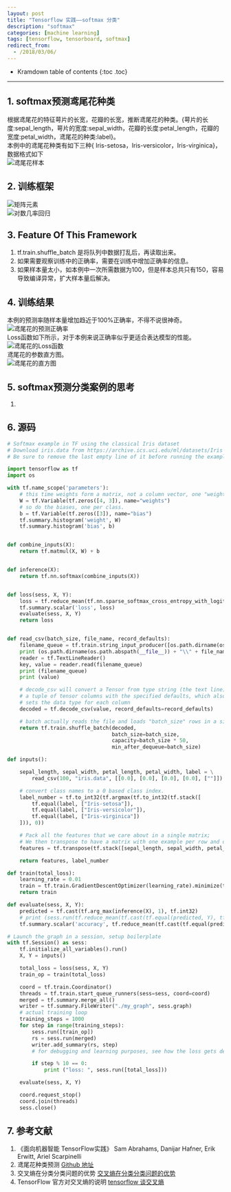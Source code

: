 ```yaml
---
layout: post
title: "Tensorflow 实践——softmax 分类"
description: "softmax"
categories: [machine learning]
tags: [tensorflow, tensorboard, softmax]
redirect_from: 
  - /2018/03/06/
---  
```

* Kramdown table of contents
{:toc .toc}
---


## 1. softmax预测鸢尾花种类
根据鸢尾花的特征萼片的长宽，花瓣的长宽，推断鸢尾花的种类。{萼片的长度:sepal_length，萼片的宽度:sepal_width，花瓣的长度:petal_length，花瓣的宽度:petal_width，鸢尾花的种类:label}。  
本例中的鸢尾花种类有如下三种{ Iris-setosa，Iris-versicolor，Iris-virginica}，数据格式如下  
![鸢尾花样本](http://p30p0kjya.bkt.clouddn.com/%E9%B8%A2%E5%B0%BE%E8%8A%B1%E6%95%B0%E6%8D%AE.PNG)
  
## 2. 训练框架  
![矩阵元素](http://p30p0kjya.bkt.clouddn.com/%E7%9F%A9%E9%98%B5%E5%85%83%E7%B4%A0.PNG)  
![对数几率回归](http://p30p0kjya.bkt.clouddn.com/%E5%AF%B9%E6%95%B0%E5%9B%9E%E5%BD%92%E5%AD%A6%E4%B9%A0.PNG)  

## 3. Feature Of This Framework
1. tf.train.shuffle_batch 是将队列中数据打乱后，再读取出来。
2. 如果需要观察训练中的正确率，需要在训练中增加正确率的信息。
3. 如果样本量太小，如本例中一次所需数据为100，但是样本总共只有150，容易导致编译异常，扩大样本量后解决。

## 4. 训练结果
 本例的预测率随样本量增加趋近于100%正确率，不得不说很神奇。  
![鸢尾花的预测正确率](http://p30p0kjya.bkt.clouddn.com/%E9%B8%A2%E5%B0%BE%E8%8A%B1accuracy.PNG)  
 Loss函数如下所示，对于本例来说正确率似乎更适合表达模型的性能。  
![鸢尾花的Loss函数](http://p30p0kjya.bkt.clouddn.com/%E9%B8%A2%E5%B0%BE%E8%8A%B1loss.PNG)  
 鸢尾花的参数直方图。  
![鸢尾花的直方图](http://p30p0kjya.bkt.clouddn.com/%E9%B8%A2%E5%B0%BE%E8%8A%B1%E7%9B%B4%E6%96%B9%E5%9B%BE.PNG)  

## 5. softmax预测分类案例的思考  
1. 


## 6. 源码  

```python  
# Softmax example in TF using the classical Iris dataset
# Download iris.data from https://archive.ics.uci.edu/ml/datasets/Iris
# Be sure to remove the last empty line of it before running the example

import tensorflow as tf
import os

with tf.name_scope('parameters'):
    # this time weights form a matrix, not a column vector, one "weight vector" per class.
    W = tf.Variable(tf.zeros([4, 3]), name="weights")
    # so do the biases, one per class.
    b = tf.Variable(tf.zeros([3]), name="bias")
    tf.summary.histogram('weight', W)
    tf.summary.histogram('bias', b)


def combine_inputs(X):
    return tf.matmul(X, W) + b


def inference(X):
    return tf.nn.softmax(combine_inputs(X))


def loss(sess, X, Y):
    loss = tf.reduce_mean(tf.nn.sparse_softmax_cross_entropy_with_logits(labels=Y,logits=combine_inputs(X)))
    tf.summary.scalar('loss', loss)
    evaluate(sess, X, Y)
    return loss


def read_csv(batch_size, file_name, record_defaults):
    filename_queue = tf.train.string_input_producer([os.path.dirname(os.path.abspath(__file__)) + "\\" + file_name])
    print (os.path.dirname(os.path.abspath(__file__)) + "\\" + file_name)
    reader = tf.TextLineReader()
    key, value = reader.read(filename_queue)
    print (filename_queue)
    print (value)

    # decode_csv will convert a Tensor from type string (the text line) in
    # a tuple of tensor columns with the specified defaults, which also
    # sets the data type for each column
    decoded = tf.decode_csv(value, record_defaults=record_defaults)

    # batch actually reads the file and loads "batch_size" rows in a single tensor
    return tf.train.shuffle_batch(decoded,
                                  batch_size=batch_size,
                                  capacity=batch_size * 50,
                                  min_after_dequeue=batch_size)

def inputs():

    sepal_length, sepal_width, petal_length, petal_width, label = \
        read_csv(100, "iris.data", [[0.0], [0.0], [0.0], [0.0], [""]])

    # convert class names to a 0 based class index.
    label_number = tf.to_int32(tf.argmax(tf.to_int32(tf.stack([
        tf.equal(label, ["Iris-setosa"]),
        tf.equal(label, ["Iris-versicolor"]),
        tf.equal(label, ["Iris-virginica"])
    ])), 0))

    # Pack all the features that we care about in a single matrix;
    # We then transpose to have a matrix with one example per row and one feature per column.
    features = tf.transpose(tf.stack([sepal_length, sepal_width, petal_length, petal_width]))

    return features, label_number

def train(total_loss):
    learning_rate = 0.01
    train = tf.train.GradientDescentOptimizer(learning_rate).minimize(total_loss)
    return train

def evaluate(sess, X, Y):
    predicted = tf.cast(tf.arg_max(inference(X), 1), tf.int32)
    # print (sess.run(tf.reduce_mean(tf.cast(tf.equal(predicted, Y), tf.float32))))
    tf.summary.scalar('accuracy', tf.reduce_mean(tf.cast(tf.equal(predicted, Y), tf.float32)))

# Launch the graph in a session, setup boilerplate
with tf.Session() as sess:
    tf.initialize_all_variables().run()
    X, Y = inputs()

    total_loss = loss(sess, X, Y)
    train_op = train(total_loss)

    coord = tf.train.Coordinator()
    threads = tf.train.start_queue_runners(sess=sess, coord=coord)
    merged = tf.summary.merge_all()
    writer = tf.summary.FileWriter("./my_graph", sess.graph)
    # actual training loop
    training_steps = 1000
    for step in range(training_steps):
        sess.run([train_op])
        rs = sess.run(merged)
        writer.add_summary(rs, step)
        # for debugging and learning purposes, see how the loss gets decremented thru training steps

        if step % 10 == 0:
            print ("loss: ", sess.run([total_loss]))

    evaluate(sess, X, Y)

    coord.request_stop()
    coord.join(threads)
    sess.close()


```  
      

## 7. 参考文献
1. 《面向机器智能 TensorFlow实践》  Sam Abrahams, Danijar Hafner, Erik Erwitt, Ariel Scarpinelli  
2.  鸢尾花种类预测                  [Github 地址](https://github.com/backstopmedia/tensorflowbook)  
3.  交叉熵在分类分类问题的优势      [交叉熵在分类分类问题的优势](https://jamesmccaffrey.wordpress.com/2013/11/05/why-you-should-use-cross-entropy-error-instead-of-classification-error-or-mean-squared-error-for-neural-network-classifier-training/)
4.  TensorFlow 官方对交叉熵的说明   [tensorflow 谈交叉熵](http://colah.github.io/posts/2015-09-Visual-Information/)
